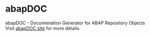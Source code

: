 # abapDOC
abapDOC - Documenation Generator for ABAP Repository Objects  
Visit [abapDOC site](https://indevo.pl/en/abapdoc-documentation-generator-for-abap-repository-objects/) for more details.
